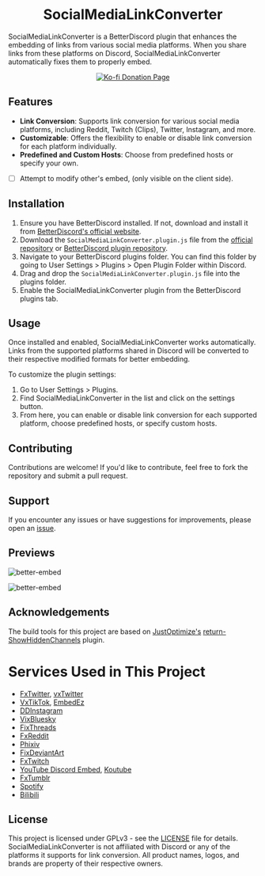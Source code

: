 <h1 align="center">
  SocialMediaLinkConverter
</h1>

<p>
    SocialMediaLinkConverter is a BetterDiscord plugin that enhances the embedding of links from various social media platforms. When you share links from these platforms on Discord, SocialMediaLinkConverter automatically fixes them to properly embed.
</p>

<p align="center">
    <a href="https://ko-fi.com/P5P8OF276">
        <img src="https://ko-fi.com/img/githubbutton_sm.svg" alt="Ko-fi Donation Page">
    </a>
</p>

## Features

-   **Link Conversion**: Supports link conversion for various social media platforms, including Reddit, Twitch (Clips), Twitter, Instagram, and more.
-   **Customizable**: Offers the flexibility to enable or disable link conversion for each platform individually.
-   **Predefined and Custom Hosts**: Choose from predefined hosts or specify your own.
-   [ ] Attempt to modify other's embed, (only visible on the client side).

## Installation

1. Ensure you have BetterDiscord installed. If not, download and install it from [BetterDiscord's official website](https://betterdiscord.app/).
2. Download the `SocialMediaLinkConverter.plugin.js` file from the [official repository](https://github.com/RoyRiv3r/SocialMediaLinkConverter.plugin.js/blob/main/SocialMediaLinkConverter.plugin.js) or [BetterDiscord plugin repository](https://betterdiscord.app/plugin/SocialMediaLinkConverter).
3. Navigate to your BetterDiscord plugins folder. You can find this folder by going to User Settings > Plugins > Open Plugin Folder within Discord.
4. Drag and drop the `SocialMediaLinkConverter.plugin.js` file into the plugins folder.
5. Enable the SocialMediaLinkConverter plugin from the BetterDiscord plugins tab.

## Usage

Once installed and enabled, SocialMediaLinkConverter works automatically. Links from the supported platforms shared in Discord will be converted to their respective modified formats for better embedding.

To customize the plugin settings:

1. Go to User Settings > Plugins.
2. Find SocialMediaLinkConverter in the list and click on the settings button.
3. From here, you can enable or disable link conversion for each supported platform, choose predefined hosts, or specify custom hosts.

## Contributing

Contributions are welcome! If you'd like to contribute, feel free to fork the repository and submit a pull request.

## Support

If you encounter any issues or have suggestions for improvements, please open an [issue](https://github.com/RoyRiv3r/SocialMediaLinkConverter.plugin.js/issues/new).

## Previews

![better-embed](https://github.com/RoyRiv3r/SocialMediaLinkConverter.plugin.js/assets/41067116/62d383b9-d0fa-4c14-956c-8fc4dcd5d0d5)

![better-embed](https://github.com/RoyRiv3r/SocialMediaLinkConverter.plugin.js/assets/41067116/418c1cb1-9e7f-43ed-be0a-8acf85cd8db5)

## Acknowledgements

The build tools for this project are based on [JustOptimize's](https://github.com/JustOptimize) [return-ShowHiddenChannels](https://github.com/JustOptimize/return-ShowHiddenChannels) plugin.

# Services Used in This Project

-   [FxTwitter](https://github.com/FixTweet/FxTwitter), [vxTwitter](https://github.com/dylanpdx/BetterTwitFix)
-   [VxTikTok](https://github.com/dylanpdx/vxtiktok), [EmbedEz](https://embedez.com)
-   [DDInstagram](https://github.com/Wikidepia/InstaFix)
-   [VixBluesky](https://github.com/Rapougnac/VixBluesky)
-   [FixThreads](https://github.com/milanmdev/fixthreads)
-   [FxReddit](https://github.com/MinnDevelopment/fxreddit)
-   [Phixiv](https://github.com/thelaao/phixiv)
-   [FixDeviantArt](https://github.com/Tschrock/fixdeviantart)
-   [FxTwitch](https://github.com/seriaati/fxtwitch)
-   [YouTube Discord Embed](https://github.com/ray-1337/youtube-discord-embed), [Koutube](https://github.com/iGerman00/koutube)
-   [FxTumblr](https://github.com/knuxify/fxtumblr)
-   [Spotify](https://github.com/dotconnexion/fxspotify)
-   [Bilibili](https://github.com/seriaati/fxBilibili)

## License

This project is licensed under GPLv3 - see the [LICENSE](https://github.com/RoyRiv3r/SocialMediaLinkConverter.plugin.js/blob/main/LICENSE) file for details.  
SocialMediaLinkConverter is not affiliated with Discord or any of the platforms it supports for link conversion. All product names, logos, and brands are property of their respective owners.
